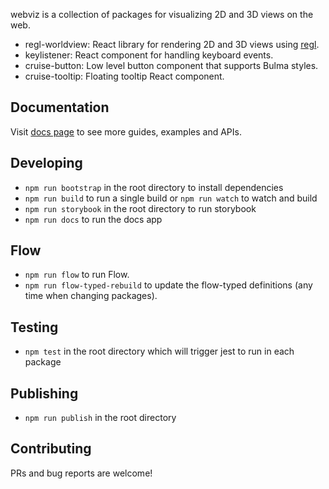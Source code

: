 webviz is a collection of packages for visualizing 2D and 3D views on the web.

- regl-worldview: React library for rendering 2D and 3D views using [regl](https://github.com/regl-project/regl).
- keylistener: React component for handling keyboard events.
- cruise-button: Low level button component that supports Bulma styles.
- cruise-tooltip: Floating tooltip React component.

## Documentation

Visit [docs page](https://cruise-automation.github.io/webviz/) to see more guides, examples and APIs.

## Developing

- `npm run bootstrap` in the root directory to install dependencies
- `npm run build` to run a single build or `npm run watch` to watch and build
- `npm run storybook` in the root directory to run storybook
- `npm run docs` to run the docs app

## Flow

- `npm run flow` to run Flow.
- `npm run flow-typed-rebuild` to update the flow-typed definitions (any time when changing packages).

## Testing

- `npm test` in the root directory which will trigger jest to run in each package

## Publishing

- `npm run publish` in the root directory

## Contributing

PRs and bug reports are welcome!
